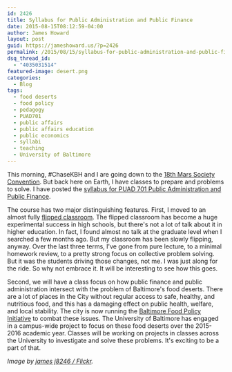 ```yaml
---
id: 2426
title: Syllabus for Public Administration and Public Finance
date: 2015-08-15T08:12:59-04:00
author: James Howard
layout: post
guid: https://jameshoward.us/?p=2426
permalink: /2015/08/15/syllabus-for-public-administration-and-public-finance/
dsq_thread_id:
  - "4035031514"
featured-image: desert.png
categories:
  - Blog
tags:
  - food deserts
  - food policy
  - pedagogy
  - PUAD701
  - public affairs
  - public affairs education
  - public economics
  - syllabi
  - teaching
  - University of Baltimore
---
```

This morning, #ChaseKBH and I are going down to the [18th Mars Society Convention](http://www.marssociety.org/conventions/18th-annual-international-mars-society-convention).  But back here on Earth, I have classes to prepare and problems to solve.  I have posted the [syllabus for PUAD 701 Public Administration and Public Finance](/teaching/public-economics).  

The course has two major distinguishing features.  First, I moved to an almost fully [flipped classroom](https://net.educause.edu/ir/library/pdf/eli7081.pdf).  The flipped classroom has become a huge experimental success in high schools, but there's not a lot of talk about it in higher education.  In fact, I found almost no talk at the graduate level when I searched a few months ago.  But my classroom has been slowly flipping, anyway.  Over the last three terms, I've gone from pure lecture, to a minimal homework review, to a pretty strong focus on collective problem solving.  But it was the students driving those changes, not me.  I was just along for the ride.  So why not embrace it.  It will be interesting to see how this goes.

Second, we will have a class focus on how public finance and public administration intersect with the problem of Baltimore's food deserts.  There are a lot of places in the City without regular access to safe, healthy, and nutritious food, and this has a damaging effect on public health, welfare, and local stability.  The city is now running the [Baltimore Food Policy Initiative](http://archive.baltimorecity.gov/Government/AgenciesDepartments/Planning/BaltimoreFoodPolicyInitiative/FoodDeserts.aspx) to combat these issues.  The University of Baltimore has engaged in a campus-wide project to focus on these food deserts over the 2015-2016 academic year.  Classes will be working on projects in classes across the University to investigate and solve these problems.  It's exciting to be a part of that.

_Image by [james j8246 / Flickr](https://www.flickr.com/photos/127437870@N08/14922703403)._
